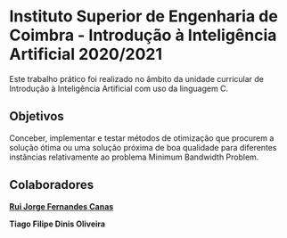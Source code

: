 # Instituto Superior de Engenharia de Coimbra - Introdução à Inteligência Artificial 2020/2021
Este trabalho prático foi realizado no âmbito da unidade curricular de Introdução à Inteligência Artificial com uso da linguagem C.

## Objetivos
Conceber, implementar e testar métodos de otimização que procurem a solução ótima ou uma solução próxima de boa qualidade para diferentes instâncias relativamente ao problema Minimum Bandwidth Problem.

## Colaboradores
[**Rui Jorge Fernandes Canas**](https://github.com/ruijfcanas "**Rui Jorge Fernandes Canas**")

**Tiago Filipe Dinis Oliveira**
